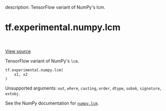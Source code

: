 description: TensorFlow variant of NumPy's lcm.

<div itemscope itemtype="http://developers.google.com/ReferenceObject">
<meta itemprop="name" content="tf.experimental.numpy.lcm" />
<meta itemprop="path" content="Stable" />
</div>

# tf.experimental.numpy.lcm

<!-- Insert buttons and diff -->

<table class="tfo-notebook-buttons tfo-api nocontent" align="left">

</table>

<a target="_blank" class="external" href="/code/stable/tensorflow/python/ops/numpy_ops/np_math_ops.py">View source</a>



TensorFlow variant of NumPy's `lcm`.


<pre class="devsite-click-to-copy prettyprint lang-py tfo-signature-link">
<code>tf.experimental.numpy.lcm(
    x1, x2
)
</code></pre>



<!-- Placeholder for "Used in" -->

Unsupported arguments: `out`, `where`, `casting`, `order`, `dtype`, `subok`, `signature`, `extobj`.

See the NumPy documentation for [`numpy.lcm`](https://numpy.org/doc/stable/reference/generated/numpy.lcm.html).